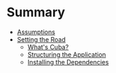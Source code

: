 Summary
=======

* [Assumptions](assumptions/README.md)
* [Setting the Road](setting_the_road/README.md)
  * [What's Cuba?](setting_the_road/cuba.md)
  * [Structuring the Application](setting_the_road/structure.md)
  * [Installing the Dependencies](setting_the_road/dependencies.md)
